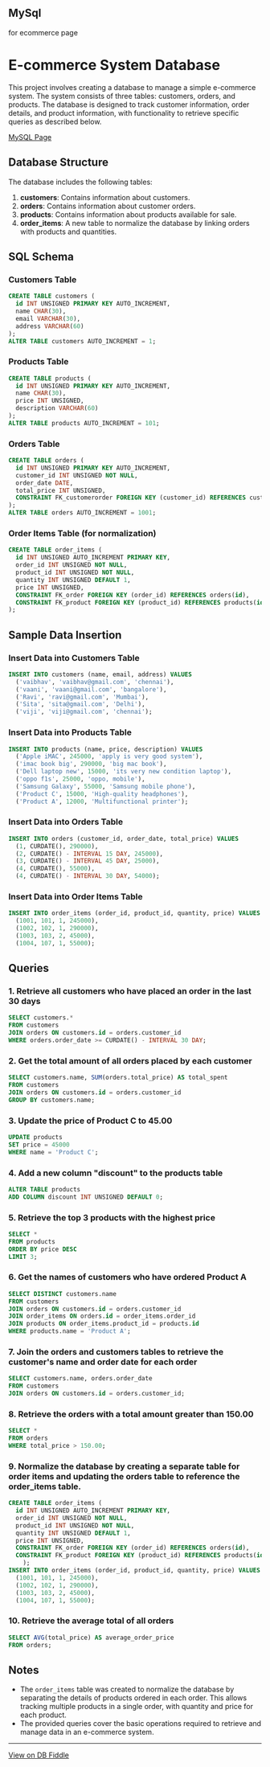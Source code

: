 ## MySql
for ecommerce page

# E-commerce System Database

This project involves creating a database to manage a simple e-commerce system. The system consists of three tables: customers, orders, and products. The database is designed to track customer information, order details, and product information, with functionality to retrieve specific queries as described below.

[MySQL Page](https://www.db-fiddle.com/f/3vgGa5HgxpTcQPMrkTVGjj/1)

## Database Structure

The database includes the following tables:

1. **customers**: Contains information about customers.
2. **orders**: Contains information about customer orders.
3. **products**: Contains information about products available for sale.
4. **order_items**: A new table to normalize the database by linking orders with products and quantities.

## SQL Schema

### Customers Table
```sql
CREATE TABLE customers (
  id INT UNSIGNED PRIMARY KEY AUTO_INCREMENT,
  name CHAR(30),
  email VARCHAR(30),
  address VARCHAR(60)
);
ALTER TABLE customers AUTO_INCREMENT = 1;
```

### Products Table
```sql
CREATE TABLE products (
  id INT UNSIGNED PRIMARY KEY AUTO_INCREMENT,
  name CHAR(30),
  price INT UNSIGNED,
  description VARCHAR(60)
);
ALTER TABLE products AUTO_INCREMENT = 101;
```

### Orders Table
```sql
CREATE TABLE orders (
  id INT UNSIGNED PRIMARY KEY AUTO_INCREMENT,
  customer_id INT UNSIGNED NOT NULL,
  order_date DATE,
  total_price INT UNSIGNED,
  CONSTRAINT FK_customerorder FOREIGN KEY (customer_id) REFERENCES customers(id)
);
ALTER TABLE orders AUTO_INCREMENT = 1001;
```

### Order Items Table (for normalization)
```sql
CREATE TABLE order_items (
  id INT UNSIGNED AUTO_INCREMENT PRIMARY KEY,
  order_id INT UNSIGNED NOT NULL,
  product_id INT UNSIGNED NOT NULL,
  quantity INT UNSIGNED DEFAULT 1,
  price INT UNSIGNED,
  CONSTRAINT FK_order FOREIGN KEY (order_id) REFERENCES orders(id),
  CONSTRAINT FK_product FOREIGN KEY (product_id) REFERENCES products(id)
);
```

## Sample Data Insertion

### Insert Data into Customers Table
```sql
INSERT INTO customers (name, email, address) VALUES
  ('vaibhav', 'vaibhav@gmail.com', 'chennai'),
  ('vaani', 'vaani@gmail.com', 'bangalore'),
  ('Ravi', 'ravi@gmail.com', 'Mumbai'),
  ('Sita', 'sita@gmail.com', 'Delhi'),
  ('viji', 'viji@gmail.com', 'chennai');
```

### Insert Data into Products Table
```sql
INSERT INTO products (name, price, description) VALUES
  ('Apple iMAC', 245000, 'apply is very good system'),
  ('imac book big', 290000, 'big mac book'),
  ('Dell laptop new', 15000, 'its very new condition laptop'),
  ('oppo f1s', 25000, 'oppo, mobile'),
  ('Samsung Galaxy', 55000, 'Samsung mobile phone'),
  ('Product C', 15000, 'High-quality headphones'),
  ('Product A', 12000, 'Multifunctional printer');
```

### Insert Data into Orders Table
```sql
INSERT INTO orders (customer_id, order_date, total_price) VALUES
  (1, CURDATE(), 290000),
  (2, CURDATE() - INTERVAL 15 DAY, 245000),
  (3, CURDATE() - INTERVAL 45 DAY, 25000),
  (4, CURDATE(), 55000),
  (4, CURDATE() - INTERVAL 30 DAY, 54000);
```

### Insert Data into Order Items Table
```sql
INSERT INTO order_items (order_id, product_id, quantity, price) VALUES
  (1001, 101, 1, 245000),
  (1002, 102, 1, 290000),
  (1003, 103, 2, 45000),
  (1004, 107, 1, 55000);
```

## Queries

### 1. Retrieve all customers who have placed an order in the last 30 days
```sql
SELECT customers.*
FROM customers
JOIN orders ON customers.id = orders.customer_id
WHERE orders.order_date >= CURDATE() - INTERVAL 30 DAY;
```

### 2. Get the total amount of all orders placed by each customer
```sql
SELECT customers.name, SUM(orders.total_price) AS total_spent
FROM customers
JOIN orders ON customers.id = orders.customer_id
GROUP BY customers.name;
```

### 3. Update the price of Product C to 45.00
```sql
UPDATE products
SET price = 45000
WHERE name = 'Product C';
```

### 4. Add a new column "discount" to the products table
```sql
ALTER TABLE products
ADD COLUMN discount INT UNSIGNED DEFAULT 0;
```

### 5. Retrieve the top 3 products with the highest price
```sql
SELECT *
FROM products
ORDER BY price DESC
LIMIT 3;
```

### 6. Get the names of customers who have ordered Product A
```sql
SELECT DISTINCT customers.name
FROM customers
JOIN orders ON customers.id = orders.customer_id
JOIN order_items ON orders.id = order_items.order_id
JOIN products ON order_items.product_id = products.id
WHERE products.name = 'Product A';
```

### 7. Join the orders and customers tables to retrieve the customer's name and order date for each order
```sql
SELECT customers.name, orders.order_date
FROM customers
JOIN orders ON customers.id = orders.customer_id;
```

### 8. Retrieve the orders with a total amount greater than 150.00
```sql
SELECT *
FROM orders
WHERE total_price > 150.00;
```
### 9. Normalize the database by creating a separate table for order items and updating the orders table to reference the order_items table.
```sql
CREATE TABLE order_items (
  id INT UNSIGNED AUTO_INCREMENT PRIMARY KEY,
  order_id INT UNSIGNED NOT NULL,
  product_id INT UNSIGNED NOT NULL,
  quantity INT UNSIGNED DEFAULT 1,
  price INT UNSIGNED,
  CONSTRAINT FK_order FOREIGN KEY (order_id) REFERENCES orders(id),
  CONSTRAINT FK_product FOREIGN KEY (product_id) REFERENCES products(id)
    );
INSERT INTO order_items (order_id, product_id, quantity, price) VALUES
  (1001, 101, 1, 245000),
  (1002, 102, 1, 290000),  
  (1003, 103, 2, 45000),   
  (1004, 107, 1, 55000);
```

### 10. Retrieve the average total of all orders
```sql
SELECT AVG(total_price) AS average_order_price
FROM orders;
```

## Notes

- The `order_items` table was created to normalize the database by separating the details of products ordered in each order. This allows tracking multiple products in a single order, with quantity and price for each product.
- The provided queries cover the basic operations required to retrieve and manage data in an e-commerce system.

---

[View on DB Fiddle](https://www.db-fiddle.com/f/3vgGa5HgxpTcQPMrkTVGjj/1)
